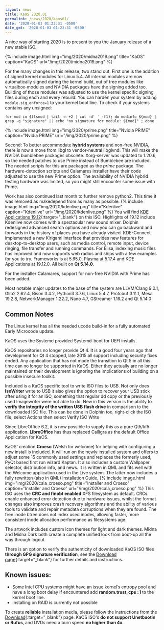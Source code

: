 ```yaml
---
layout: news
title: KaOS 2020.01
permalink: /news/2020/kaos01/
date: '2020-01-03 01:23:31 -0500'
date_gmt: '2020-01-03 01:23:31 -0500'
---
```

A nice way of starting 2020 is to present to you the January release of a new stable ISO.

{% include image.html
            img="img/2020/midna2019.png"
            title="KaOS"
            caption="KaOS"
            url="/img/2020/midna2019.png" %}

For the many changes in this release, two stand out. First one is the addition of signed kernel modules for Linux 5.4. All internal modules are now automatically signed during the kernel build, out of tree modules like virtualbox-modules and NVIDIA packages have the signing added too. Building of those modules was adjusted to use the kernel specific signing files during each and every rebuild. You can harden your system by adding `module.sig_enforce=1` to your kernel boot line. To check if your systems contains any unsigned:
```
for mod in $(lsmod | tail -n +2 | cut -d' ' -f1); do modinfo ${mod} | grep -q "signature" || echo "no signature for module: ${mod}" ; done
```

{% include image.html
            img="img/2020/prime.png"
            title="Nvidia PRIME"
            caption="Nvidia PRIME"
            url="/img/2020/prime.png" %} 
            
Second: To better accommodate **hybrid systems** and non-free NVIDIA, there is now a move from libgl to vendor-neutral libglvnd. This will make the NVIDIA bumblebee packages obsolete. Xorg-server was updated to 1.20.6, so the needed patches to use Prime instead
of Bumblebee are included. The needed scripts for this are packaged as the *prime* package. The hardware-detection scripts and Calamares installer have their code adjusted to use the new Prime option. The availability of NVIDIA hybrid testing hardware was limited, so you might still encounter some issue with Prime.
            
Work has also continued last month to further remove python2. This time it was removed as makedepend from as many as possible.
{% include image.html
            img="img/2020/kdenlive.png"
            title="Kdenlive"
            caption="Kdenlive"
            url="/img/2020/kdenlive.png" %}
You will find [KDE Applications 19.12](https://kde.org/announcements/releases/2019-12-apps-update/){:target="_blank"} on this ISO. Highlights of 19.12 include Kdenlive now comes with a spectacular new sound mixer. Dolphin redesigned advanced search options and now you can go backward and forwards in the history of places you have already visited. KDE-Connect implemented a new Kirigami interface that provides new features for desktop-to-desktop users, such as media control, remote input, device ringing, file transfer and running commands. For Elisa, indexing music files has improved and now supports web radios and ships with a few examples for you to try. Frameworks is at 5.65.0, Plasma at 5.17.4 and KDE Applications at 19.12.0. All built on **Qt 5.14.0**.

For the installer Calamares, support for non-free NVIDIA with Prime has been added.

Most notable major updates to the base of the system are LLVM/Clang 9.0.1, Glib2 2.62.4, Bison 3.4.2, Python3 3.7.6, Linux 5.4.7, Protobuf 3.11.1, Mesa 19.2.8, NetworkManager 1.22.2, Nano 4.7, GStreamer 1.16.2 and Qt 5.14.0



## Common Notes
The Linux kernel has all the needed ucode build-in for a fully automated Early Microcode update. 

KaOS uses the Systemd provided Systemd-boot for UEFI installs.

KaOS repositories no longer provide Qt 4. It is a good four years ago that development for Qt 4 stopped, late 2015 all support including security fixes ended. Any application that has not made the transition to Qt 5 in all this time can no longer be supported in KaOS. Either they actually are no longer maintained or their development is ignoring the implications of building on a possible insecure toolkit.

Included is a KaOS specific tool to write ISO files to USB. Not only does **IsoWriter** write to USB it also gives the option to recover your USB stick after using it for an ISO, something that regular dd copy or the previously used Imagewriter were not able to do.  New in this version is the ability to **verify the integrity of the written USB flash drive** in comparison to the downloaded ISO file.  This can be done in Dolphin too, right-click the ISO file, select Actions then select Verify ISO Write 

Since LibreOffice 6.2, it is now possible to supply this as a pure Qt5/kf5 application. **LibreOffice** has thus replaced Calligra as the default Office Application for KaOS.
            
KaOS' creation **Croeso** (Welsh for welcome) for helping with configuring a new install is included. It will run on the newly installed system and offers to adjust some 15 commonly used settings and replaces the formerly used, PyQt based first run wizard Kaptan. It also includes a custom Wallpaper selector, distribution info, and news. It is written in QML and fits well with the Welcome application used in the Live system. The latter now includes a fully rewritten (also in QML) Installation Guide.
{% include image.html
            img="img/2020/cala_croeso.png"
            title="Installer and Croeso"
            caption="Installer and Croeso"
            url="/img/2020/cala_croeso.png" %}
This ISO uses the **CRC and finobt enabled** XFS filesystem as default. CRCs enable enhanced error detection due to hardware issues, whilst the format changes also improves crash recovery algorithms and the ability of various tools to validate and repair metadata corruptions when they are found. The free inode btree does not index used inodes, allowing faster, more consistent inode allocation performance as filesystems age.

The artwork includes custom icon themes for light and dark themes. Midna and Midna Dark both create a complete unified look from boot-up all the way through logout.

There is an option to verify the authenticity of downloaded KaOS ISO files **through GPG signature verification**, see the [Download page](https://kaosx.us/pages/download/#authenticity-check){:target="_blank"} for further details and instructions.

## Known issues:
* Some Intel CPU systems might have an issue kernel’s entropy pool and have a long boot delay if encountered add **random.trust_cpu=1** to the kernel boot line.
* Installing on RAID is currently not possible

To create **reliable** installation media, please follow the instructions from the [Download](http://kaosx.us/download/){:target="_blank"} page. KaOS ISO's **do not support Unetbootin or Rufus**, and DVDs need a burn speed **no higher than 4x**.
